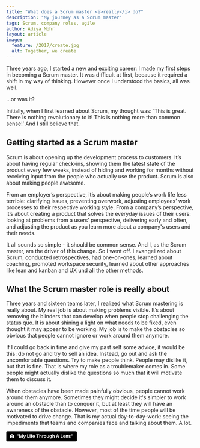 ```yaml
---
title: "What does a Scrum master <i>really</i> do?"
description: "My journey as a Scrum master"
tags: Scrum, company roles, agile
author: Adiya Mohr
layout: article
image:
  feature: /2017/create.jpg
  alt: Together, we create
---
```


Three years ago, I started a new and exciting career: I made my first steps in becoming a Scrum master. It was difficult at first, because it required a shift in my way of thinking. However once I understood the basics, all was well.

…or was it?

Initially, when I first learned about Scrum, my thought was: ‘This is great. There is nothing revolutionary to it! This is nothing more than common sense!’ And I still believe that.

## Getting started as a Scrum master

Scrum is about opening up the development process to customers. It’s about having regular check-ins, showing them the latest state of the product every few weeks, instead of hiding and working for months without receiving input from the people who actually use the product.
Scrum is also about making people awesome.

From an employer’s perspective, it’s about making people’s work life less terrible: clarifying issues, preventing overwork, adjusting employees’ work processes to their respective working style. From a company’s perspective, it’s about creating a product that solves the everyday issues of their users: looking at problems from a users’ perspective, delivering early and often, and adjusting the product as you learn more about a company's users and their needs.

It all sounds so simple - it should be common sense. And I, as the Scrum master, am the driver of this change.
So I went off. I evangelized about Scrum, conducted retrospectives, had one-on-ones, learned about coaching, promoted workspace security, learned about other approaches like lean and kanban and UX und all the other methods.

## What the Scrum master role is really about

Three years and sixteen teams later, I realized what Scrum mastering is really about. My real job is about making problems visible. It’s about removing the blinders that can develop when people stop challenging the status quo. It is about shining a light on what needs to be fixed, even thought it may appear to be working. My job is to make the obstacles so obvious that people cannot ignore or work around them anymore.

If I could go back in time and give my past self some advice, it would be this: do not go and try to sell an idea. Instead, go out and ask the uncomfortable questions. Try to make people think. People may dislike it, but that is fine. That is where my role as a troublemaker comes in. Some people might actually dislike the questions so much that it will motivate them to discuss it.

When obstacles have been made painfully obvious, people cannot work around them anymore. Sometimes they might decide it's simpler to work around an obstacle than to conquer it, but at least they will have an awareness of the obstacle. However, most of the time people will be motivated to drive change. That is my actual day-to-day-work: seeing the impediments that teams and companies face and talking about them. A lot.

<a style="background-color:black;color:white;text-decoration:none;padding:4px 6px;font-family:-apple-system, BlinkMacSystemFont, &quot;San Francisco&quot;, &quot;Helvetica Neue&quot;, Helvetica, Ubuntu, Roboto, Noto, &quot;Segoe UI&quot;, Arial, sans-serif;font-size:12px;font-weight:bold;line-height:1.2;display:inline-block;border-radius:3px;" href="https://unsplash.com/@bamagal?utm_medium=referral&amp;utm_campaign=photographer-credit&amp;utm_content=creditBadge" target="_blank" rel="noopener noreferrer" title="Download free do whatever you want high-resolution photos from &quot;My Life Through A Lens&quot;"><span style="display:inline-block;padding:2px 3px;"><svg xmlns="http://www.w3.org/2000/svg" style="height:12px;width:auto;position:relative;vertical-align:middle;top:-1px;fill:white;" viewBox="0 0 32 32"><title>unsplash-logo</title><path d="M20.8 18.1c0 2.7-2.2 4.8-4.8 4.8s-4.8-2.1-4.8-4.8c0-2.7 2.2-4.8 4.8-4.8 2.7.1 4.8 2.2 4.8 4.8zm11.2-7.4v14.9c0 2.3-1.9 4.3-4.3 4.3h-23.4c-2.4 0-4.3-1.9-4.3-4.3v-15c0-2.3 1.9-4.3 4.3-4.3h3.7l.8-2.3c.4-1.1 1.7-2 2.9-2h8.6c1.2 0 2.5.9 2.9 2l.8 2.4h3.7c2.4 0 4.3 1.9 4.3 4.3zm-8.6 7.5c0-4.1-3.3-7.5-7.5-7.5-4.1 0-7.5 3.4-7.5 7.5s3.3 7.5 7.5 7.5c4.2-.1 7.5-3.4 7.5-7.5z"></path></svg></span><span style="display:inline-block;padding:2px 3px;">&quot;My Life Through A Lens&quot;</span></a>
